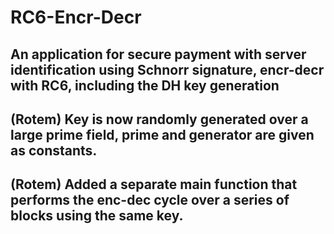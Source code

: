 # RC6-Encr-Decr

## An application for secure payment with server identification using Schnorr signature, encr-decr with RC6, including the DH key generation
## (Rotem) Key is now randomly generated over a large prime field, prime and generator are given as constants.
## (Rotem) Added a separate main function that performs the enc-dec cycle over a series of blocks using the same key.